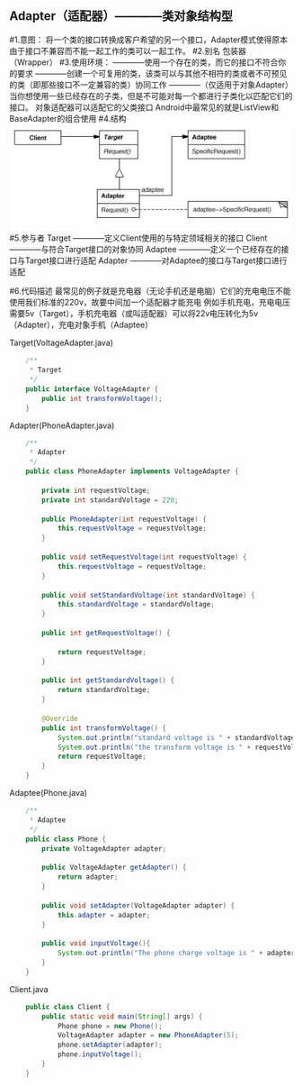 Adapter（适配器）————类对象结构型
----------
#1.意图：
将一个类的接口转换成客户希望的另一个接口，Adapter模式使得原本由于接口不兼容而不能一起工作的类可以一起工作。
#2.别名
包装器（Wrapper）
#3.使用环境：
    ————使用一个存在的类，而它的接口不符合你的要求
    ————创建一个可复用的类，该类可以与其他不相符的类或者不可预见的类（即那些接口不一定兼容的类）协同工作
    ————（仅适用于对象Adapter）当你想使用一些已经存在的子类，但是不可能对每一个都进行子类化以匹配它们的接口。
        对象适配器可以适配它的父类接口
    Android中最常见的就是ListView和BaseAdapter的组合使用
#4.结构
![github](https://github.com/IceDcap/Gof-DesignPatterns/blob/master/uml/Adapter.JPG "Adapter")
#5.参与者
    Target
        ————定义Client使用的与特定领域相关的接口
    Client
        ————与符合Target接口的对象协同
    Adaptee
        ————定义一个已经存在的接口与Target接口进行适配
    Adapter
        ————对Adaptee的接口与Target接口进行适配

#6.代码描述
最常见的例子就是充电器（无论手机还是电脑）它们的充电电压不能使用我们标准的220v，故要中间加一个适配器才能充电
例如手机充电，充电电压需要5v（Target），手机充电器（或叫适配器）可以将22v电压转化为5v（Adapter），充电对象手机（Adaptee）

Target(VoltageAdapter.java)

```Java
    /**
     * Target
     */
    public interface VoltageAdapter {
        public int transformVoltage();
    }
```
    
Adapter(PhoneAdapter.java)

```Java   
    /**
     * Adapter
     */
    public class PhoneAdapter implements VoltageAdapter {
    
        private int requestVoltage;
        private int standardVoltage = 220;
    
        public PhoneAdapter(int requestVoltage) {
            this.requestVoltage = requestVoltage;
        }
    
        public void setRequestVoltage(int requestVoltage) {
            this.requestVoltage = requestVoltage;
        }
    
        public void setStandardVoltage(int standardVoltage) {
            this.standardVoltage = standardVoltage;
        }
    
        public int getRequestVoltage() {
    
            return requestVoltage;
        }
    
        public int getStandardVoltage() {
            return standardVoltage;
        }
    
        @Override
        public int transformVoltage() {
            System.out.println("standard voltage is " + standardVoltage + "v.");
            System.out.println("the transform voltage is " + requestVoltage + "v.");
            return requestVoltage;
        }
    }
```
    
Adaptee(Phone.java)

```Java
    /**
     * Adaptee
     */
    public class Phone {
        private VoltageAdapter adapter;
    
        public VoltageAdapter getAdapter() {
            return adapter;
        }
    
        public void setAdapter(VoltageAdapter adapter) {
            this.adapter = adapter;
        }
    
        public void inputVoltage(){
            System.out.println("The phone charge voltage is " + adapter.transformVoltage() + "v.");
        }
    }
```
    
Client.java

```Java    
    public class Client {
        public static void main(String[] args) {
            Phone phone = new Phone();
            VoltageAdapter adapter = new PhoneAdapter(5);
            phone.setAdapter(adapter);
            phone.inputVoltage();
        }
    }
```     
